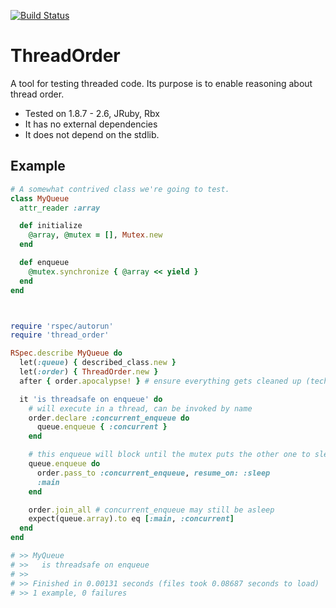 [![Build Status](https://travis-ci.org/JoshCheek/thread_order.svg)](https://travis-ci.org/JoshCheek/thread_order)

ThreadOrder
===========

A tool for testing threaded code.
Its purpose is to enable reasoning about thread order.

* Tested on 1.8.7 - 2.6, JRuby, Rbx
* It has no external dependencies
* It does not depend on the stdlib.

Example
-------

```ruby
# A somewhat contrived class we're going to test.
class MyQueue
  attr_reader :array

  def initialize
    @array, @mutex = [], Mutex.new
  end

  def enqueue
    @mutex.synchronize { @array << yield }
  end
end



require 'rspec/autorun'
require 'thread_order'

RSpec.describe MyQueue do
  let(:queue) { described_class.new }
  let(:order) { ThreadOrder.new }
  after { order.apocalypse! } # ensure everything gets cleaned up (technically redundant for our one example, but it's a good practice)

  it 'is threadsafe on enqueue' do
    # will execute in a thread, can be invoked by name
    order.declare :concurrent_enqueue do
      queue.enqueue { :concurrent }
    end

    # this enqueue will block until the mutex puts the other one to sleep
    queue.enqueue do
      order.pass_to :concurrent_enqueue, resume_on: :sleep
      :main
    end

    order.join_all # concurrent_enqueue may still be asleep
    expect(queue.array).to eq [:main, :concurrent]
  end
end

# >> MyQueue
# >>   is threadsafe on enqueue
# >>
# >> Finished in 0.00131 seconds (files took 0.08687 seconds to load)
# >> 1 example, 0 failures
```
